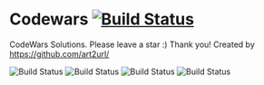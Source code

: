 # Codewars [![Build Status](https://www.codewars.com/users/art2url/badges/small)](https://www.codewars.com/users/art2url)

CodeWars Solutions. 
Please leave a star :) Thank you! 
Created by https://github.com/art2url/

![Build Status](https://img.shields.io/github/languages/top/art2url/Codewars?style=for-the-badge)
![Build Status](https://img.shields.io/github/languages/code-size/art2url/Codewars?style=for-the-badge)
![Build Status](https://img.shields.io/github/languages/count/art2url/Codewars?style=for-the-badge)
![Build Status](https://img.shields.io/github/last-commit/art2url/Codewars?style=for-the-badge)
